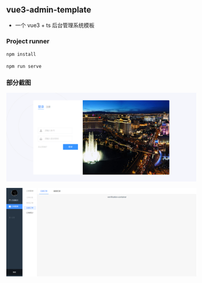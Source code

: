 ## vue3-admin-template

*  一个 vue3 + ts 后台管理系统模板

### Project runner
```
npm install

npm run serve
```

### 部分截图

![登录页](https://github.com/HUYIJUNCODING/vue3-admin-template/blob/main/src/assets/login.png)

![内容页](https://github.com/HUYIJUNCODING/vue3-admin-template/blob/main/src/assets/page.png)



